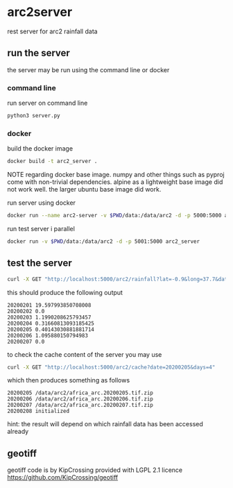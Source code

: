# arc2server
rest server for arc2 rainfall data

## run the server

the server may be run using the command line or docker

### command line

run server on command line

``` bash
python3 server.py
```

### docker

build the docker image

``` bash
docker build -t arc2_server .
```

NOTE regarding docker base image. numpy and other things such as pyproj come with non-trivial dependencies.
alpine as a lightweight base image did not work well. the larger ubuntu base image did work.

run server using docker

``` bash
docker run --name arc2-server -v $PWD/data:/data/arc2 -d -p 5000:5000 arc2_server
```

run test server i parallel
``` bash
docker run -v $PWD/data:/data/arc2 -d -p 5001:5000 arc2_server
```

## test the server

``` bash
curl -X GET "http://localhost:5000/arc2/rainfall?lat=-0.9&long=37.7&date=20200201&days=7"
```

this should produce the following output

```
20200201 19.597993850708008
20200202 0.0
20200203 1.1990208625793457
20200204 0.31660813093185425
20200205 0.40143030881881714
20200206 1.095880150794983
20200207 0.0
```

to check the cache content of the server you may use

``` bash
curl -X GET "http://localhost:5000/arc2/cache?date=20200205&days=4"
```

which then produces something as follows

```
20200205 /data/arc2/africa_arc.20200205.tif.zip
20200206 /data/arc2/africa_arc.20200206.tif.zip
20200207 /data/arc2/africa_arc.20200207.tif.zip
20200208 initialized
```

hint: the result will depend on which rainfall data has been accessed already

## geotiff

geotiff code is by KipCrossing provided with LGPL 2.1 licence
https://github.com/KipCrossing/geotiff
